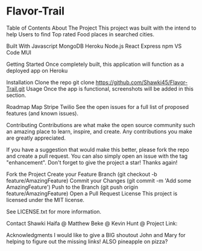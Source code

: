 # Flavor-Trail

Table of Contents
About The Project
This project was built with the intend to help Users to find Top rated Food places in searched cities.

Built With
Javascript MongoDB Heroku Node.js React Express npm VS Code MUI

Getting Started
Once completely built, this application will function as a deployed app on Heroku

Installation
Clone the repo git clone https://github.com/Shawki45/Flavor-Trail.git
Usage
Once the app is functional, screenshots will be added in this section.




Roadmap
 Map
 Stripe
 Twilio
See the open issues for a full list of proposed features (and known issues).

Contributing
Contributions are what make the open source community such an amazing place to learn, inspire, and create. Any contributions you make are greatly appreciated.

If you have a suggestion that would make this better, please fork the repo and create a pull request. You can also simply open an issue with the tag "enhancement". Don't forget to give the project a star! Thanks again!

Fork the Project
Create your Feature Branch (git checkout -b feature/AmazingFeature)
Commit your Changes (git commit -m 'Add some AmazingFeature')
Push to the Branch (git push origin feature/AmazingFeature)
Open a Pull Request
License
This project is licensed under the MIT license.

See LICENSE.txt for more information.

Contact
Shawki Haifa @ 
Matthew Beke @
Kevin Hunt @ 
Project Link: 

Acknowledgments
I would like to give a BIG shoutout John and Mary for helping to figure out the missing links! ALSO pineapple on pizza?